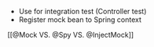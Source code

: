  - Use for integration test (Controller test)
 - Register mock bean to Spring context

[[@Mock VS. @Spy VS. @InjectMock]]
